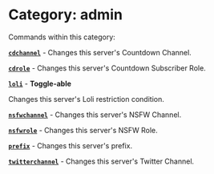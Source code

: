 # Category: admin


Commands within this category:

[**`cdchannel`**](/commands/admin/cdchannel.md) - Changes this server's Countdown Channel.

[**`cdrole`**](/commands/admin/cdrole.md) - Changes this server's Countdown Subscriber Role.

[**`loli`**](/commands/admin/loli.md) - **Toggle-able**

Changes this server's Loli restriction condition.

[**`nsfwchannel`**](/commands/admin/nsfwchannel.md) - Changes this server's NSFW Channel.

[**`nsfwrole`**](/commands/admin/nsfwrole.md) - Changes this server's NSFW Role.

[**`prefix`**](/commands/admin/prefix.md) - Changes this server's prefix.

[**`twitterchannel`**](/commands/admin/twitterchannel.md) - Changes this server's Twitter Channel.
